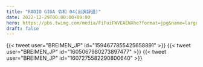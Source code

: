 ```yaml
---
title: "RADIO GIGA 令和 04(出演辞退)"
date: 2022-12-29T00:00:00+09:00
hero: https://pbs.twimg.com/media/FiFuiFWVEAENXhe?format=jpg&name=large
draft: false
---
```


{{< tweet user="BREIMEN_JP" id="1594677855425658891" >}}
{{< tweet user="BREIMEN_JP" id="1605067980273897477" >}}
{{< tweet user="BREIMEN_JP" id="1607275582290800640" >}}
